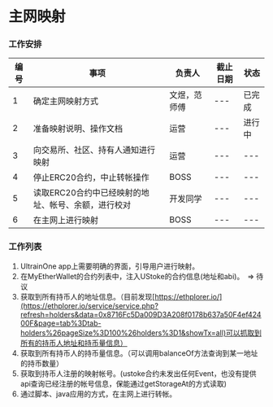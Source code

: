 # 主网映射


### 工作安排

| 编号 | 事项 | 负责人 | 截止日期 | 状态 |
| --- | --- | --- | --- | --- |
| 1 | 确定主网映射方式 | 文煜，范师傅 | --- | 已完成 |
| 2 | 准备映射说明、操作文档 | 运营 | --- | 进行中 |
| 3 | 向交易所、社区、持有人通知进行映射 | 运营 | --- | --- |
| 4 | 停止ERC20合约，中止转帐操作 | BOSS | --- | --- |
| 5 | 读取ERC20合约中已经映射的地址、帐号、余额，进行校对 | 开发同学 | --- | --- |
| 6 | 在主网上进行映射 | BOSS | --- | --- |


### 工作列表
1. UltrainOne app上需要明确的界面，引导用户进行映射。
2. 在MyEtherWallet的合约列表中，注入UStoke的合约信息(地址和abi)。　=> 待议
3. 获取到所有持币人的地址信息。（目前发现[https://ethplorer.io/](https://ethplorer.io/service/service.php?refresh=holders&data=0x8716Fc5Da009D3A208f0178b637a50F4ef42400F&page=tab%3Dtab-holders%26pageSize%3D100%26holders%3D1&showTx=all)可以抓取到所有的持币人地址和持币量信息）
4. 获取到所有持币人的持币量信息。（可以调用balanceOf方法查询到某一地址的持币数量）
5. 获取到持币人注册的映射帐号。(ustoke合约未发出任何Event，也没有提供api查询已经注册的帐号信息，保能通过getStorageAt的方式读取)
6. 通过脚本、java应用的方式，在主网上进行转帐。